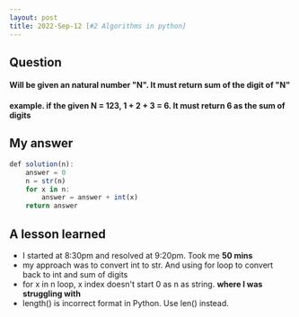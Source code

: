 ```yaml
---
layout: post
title: 2022-Sep-12 [#2 Algorithms in python]
---
```

## Question
#### Will be given an natural number "N". It must return sum of the digit of "N" 

#### example. if the given N = 123, 1 + 2 + 3 = 6. It must return 6 as the sum of digits


## My answer

```javascript
def solution(n):
    answer = 0
    n = str(n)
    for x in n:
        answer = answer + int(x)
    return answer
```

## A lesson learned
- I started at 8:30pm and resolved at 9:20pm. Took me **50 mins**
- my approach was to convert int to str. And using for loop to convert back to int and sum of digits 
- for x in n loop, x index doesn't start 0 as n as string. **where I was struggling with**
- length() is incorrect format in Python. Use len() instead. 